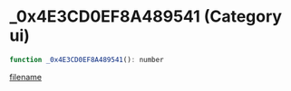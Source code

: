 # _0x4E3CD0EF8A489541 (Category ui)

```js
function _0x4E3CD0EF8A489541(): number
```

[filename](_0x4E3CD0EF8A489541_m.md ':include')